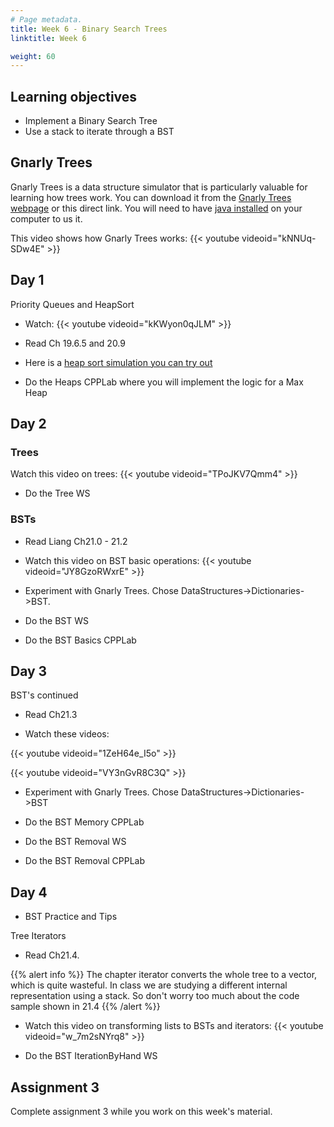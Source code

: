 ```yaml
---
# Page metadata.
title: Week 6 - Binary Search Trees
linktitle: Week 6

weight: 60
---
```


## Learning objectives

* Implement a Binary Search Tree
* Use a stack to iterate through a BST

## Gnarly Trees
Gnarly Trees is a data structure simulator that is particularly valuable for learning how
trees work. You can download it from the [Gnarly Trees webpage](https://people.ksp.sk/~kuko/gnarley-trees/)
or this direct link. You will need to have [java installed](https://www.java.com/en/download/) on your computer to us it.

This video shows how Gnarly Trees works:
{{< youtube videoid="kNNUq-SDw4E" >}}

## Day 1


Priority Queues and HeapSort

* Watch:
{{< youtube videoid="kKWyon0qJLM" >}}

* Read Ch 19.6.5 and 20.9

* Here is a [heap sort simulation you can try out](http://computerscience.chemeketa.edu/UCSFDataStructures/HeapSort.html)

* Do the Heaps CPPLab where you will implement the logic for a Max Heap

## Day 2

### Trees

Watch this video on trees:
{{< youtube videoid="TPoJKV7Qmm4" >}}

* Do the Tree WS

### BSTs

* Read Liang Ch21.0 - 21.2

* Watch this video on BST basic operations:
{{< youtube videoid="JY8GzoRWxrE" >}}

* Experiment with Gnarly Trees. Chose DataStructures->Dictionaries->BST.

* Do the BST WS

* Do the BST Basics CPPLab

## Day 3

BST's continued

* Read Ch21.3

* Watch these videos:

{{< youtube videoid="1ZeH64e_I5o" >}}

{{< youtube videoid="VY3nGvR8C3Q" >}}

* Experiment with Gnarly Trees. Chose DataStructures->Dictionaries->BST

* Do the BST Memory CPPLab

* Do the BST Removal WS

* Do the BST Removal CPPLab

## Day 4

* BST Practice and Tips

Tree Iterators

* Read Ch21.4.

{{% alert info %}}
The chapter iterator converts the whole tree to a vector, which is quite wasteful.
In class we are studying a different internal representation using a stack.
So don't worry too much about the code sample shown in 21.4
{{% /alert %}}

* Watch this video on transforming lists to BSTs and iterators:
{{< youtube videoid="w_7m2sNYrq8" >}}

* Do the BST IterationByHand WS

## Assignment 3

Complete assignment 3 while you work on this week's material.
